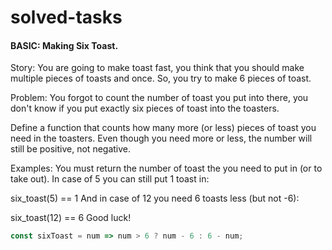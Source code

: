 # solved-tasks
#### BASIC: Making Six Toast.
     
   Story:
   You are going to make toast fast, you think that you should make multiple pieces of toasts and once. So, you try to make 6 pieces of toast.
   
   Problem:
   You forgot to count the number of toast you put into there, you don't know if you put exactly six pieces of toast into the toasters.
   
   Define a function that counts how many more (or less) pieces of toast you need in the toasters. Even though you need more or less, the number will still be positive, not negative.
   
   Examples:
   You must return the number of toast the you need to put in (or to take out). In case of 5 you can still put 1 toast in:
   
   six_toast(5) == 1
   And in case of 12 you need 6 toasts less (but not -6):
   
   six_toast(12) == 6
   Good luck!

```javascript
const sixToast = num => num > 6 ? num - 6 : 6 - num;
```
